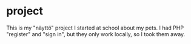 # project
This is my "näyttö" project I started at school about my pets.
I had PHP "register" and "sign in", but they only work locally, so I took them away.
